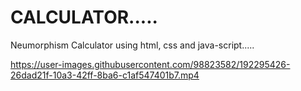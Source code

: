 # CALCULATOR.....
Neumorphism Calculator using html, css and java-script.....

https://user-images.githubusercontent.com/98823582/192295426-26dad21f-10a3-42ff-8ba6-c1af547401b7.mp4
